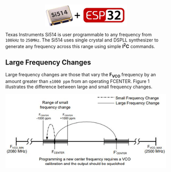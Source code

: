 <p align="center">
  <img src='images/si514-esp32.png'>
</p>

Texas Instruments Si514 is user programmable to any frequency from `100kHz` to `250MHz`. The Si514 uses single crystal and DSPLL synthesizer to generate any frequency across this range using simple **I**<sup>**2**</sup>**C** commands.

## Large Frequency Changes
Large frequency changes are those that vary the **F**<sub>**VCO**</sub> frequency by an amount greater than `±1000 ppm` from an operating FCENTER. Figure 1 illustrates the difference between large and small frequency changes.

<p align="center">
  <img src='images/small-large-freq-change.JPG'>
</p>

